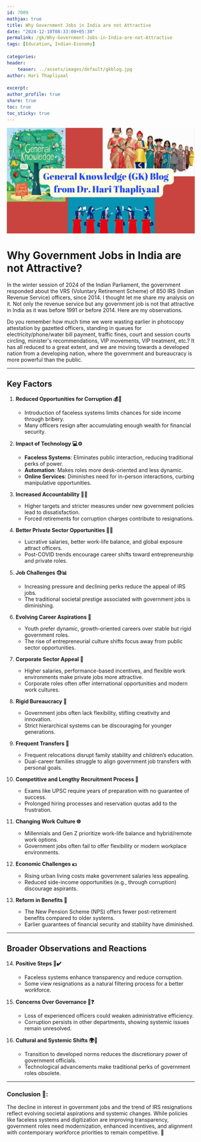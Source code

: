 ```yaml
---        
id: 7009      
mathjax: true        
title: Why Government Jobs in India are not Attractive    
date: "2024-12-10T08:33:00+05:30"        
permalink: /gk/Why-Government-Jobs-in-India-are-not-Attractive        
tags: [Education, Indian-Economy]        

categories:        
header:        
    teaser: ../assets/images/default/gkblog.jpg        
author: Hari Thapliyaal        

excerpt:        
author_profile: true        
share: true        
toc: true  
toc_sticky: true    
---     
```


![Why Government Jobs in India are not Attractive?](../assets/images/default/gkblog.jpg)

# Why Government Jobs in India are not Attractive?

In the winter session of 2024 of the Indian Parliament, the government responded about the VRS (Voluntary Retirement Scheme) of 850 IRS (Indian Revenue Service) officers, since 2014. I thought let me share my analysis on it. Not only the revenue service but any government job is not that attractive in India as it was before 1991 or before 2014. Here are my observations.

Do you remember how much time we were wasting earlier in photocopy attestation by gazetted officers, standing in queues for electricity/phone/water bill payment, traffic fines, court and session courts circling, minister's recommendations, VIP movements, VIP treatment, etc.? It has all reduced to a great extent, and we are moving towards a developed nation from a developing nation, where the government and bureaucracy is more powerful than the public.

---

## **Key Factors**
1. **Reduced Opportunities for Corruption 💰🚫**  
   - Introduction of faceless systems limits chances for side income through bribery.  
   - Many officers resign after accumulating enough wealth for financial security.

2. **Impact of Technology 💻⚙️**  
   - **Faceless Systems**: Eliminates public interaction, reducing traditional perks of power.  
   - **Automation**: Makes roles more desk-oriented and less dynamic.  
   - **Online Services**: Diminishes need for in-person interactions, curbing manipulative opportunities.  

3. **Increased Accountability 📜🎯**  
   - Higher targets and stricter measures under new government policies lead to dissatisfaction.  
   - Forced retirements for corruption charges contribute to resignations.  

4. **Better Private Sector Opportunities 💼🏦**  
   - Lucrative salaries, better work-life balance, and global exposure attract officers.  
   - Post-COVID trends encourage career shifts toward entrepreneurship and private roles.  

5. **Job Challenges 😓📊**  
   - Increasing pressure and declining perks reduce the appeal of IRS jobs.  
   - The traditional societal prestige associated with government jobs is diminishing.

6. **Evolving Career Aspirations 🌟**  
   - Youth prefer dynamic, growth-oriented careers over stable but rigid government roles.  
   - The rise of entrepreneurial culture shifts focus away from public sector opportunities.

7. **Corporate Sector Appeal 💼**  
    - Higher salaries, performance-based incentives, and flexible work environments make private jobs more attractive.  
    - Corporate roles often offer international opportunities and modern work cultures.

8. **Rigid Bureaucracy 📜**  
    - Government jobs often lack flexibility, stifling creativity and innovation.  
    - Strict hierarchical systems can be discouraging for younger generations.  

9. **Frequent Transfers 🚛**  
    - Frequent relocations disrupt family stability and children’s education.  
    - Dual-career families struggle to align government job transfers with personal goals.  

10. **Competitive and Lengthy Recruitment Process 🏁**  
    - Exams like UPSC require years of preparation with no guarantee of success.  
    - Prolonged hiring processes and reservation quotas add to the frustration.  

11. **Changing Work Culture 🌐**  
    - Millennials and Gen Z prioritize work-life balance and hybrid/remote work options.  
    - Government jobs often fail to offer flexibility or modern workplace environments.  

12. **Economic Challenges 💵**  
    - Rising urban living costs make government salaries less appealing.  
    - Reduced side-income opportunities (e.g., through corruption) discourage aspirants.

13. **Reform in Benefits 🏦**  
    - The New Pension Scheme (NPS) offers fewer post-retirement benefits compared to older systems.  
    - Earlier guarantees of financial security and stability have diminished.

---

## **Broader Observations and Reactions**

14. **Positive Steps 🌟✔️**  
    - Faceless systems enhance transparency and reduce corruption.  
    - Some view resignations as a natural filtering process for a better workforce.  

15. **Concerns Over Governance 🛑❓**  
    - Loss of experienced officers could weaken administrative efficiency.  
    - Corruption persists in other departments, showing systemic issues remain unresolved.

16. **Cultural and Systemic Shifts 🌍🔄**  
    - Transition to developed norms reduces the discretionary power of government officials.  
    - Technological advancements make traditional perks of government roles obsolete.

---

### Conclusion 🌟:
The decline in interest in government jobs and the trend of IRS resignations reflect evolving societal aspirations and systemic changes. While policies like faceless systems and digitization are improving transparency, government roles need modernization, enhanced incentives, and alignment with contemporary workforce priorities to remain competitive. 🚀

